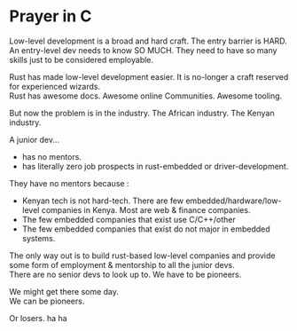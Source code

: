 # Prayer in C 

Low-level development is a broad and hard craft. The entry barrier is HARD.  
An entry-level dev needs to know SO MUCH. They need to have so many skills just to be considered employable.  


Rust has made low-level development easier. It is no-longer a craft reserved for experienced wizards.  
Rust has awesome docs. Awesome online Communities. Awesome tooling.  


But now the problem is in the industry. The African industry. The Kenyan industry.  

A junior dev...
- has no mentors. 
- has literally zero job prospects in rust-embedded or driver-development.  

They have no mentors because :  
- Kenyan tech is not hard-tech. There are few embedded/hardware/low-level companies in Kenya. Most are web & finance companies.  
- The few embedded companies that exist use C/C++/other
- The few embedded companies that exist do not major in embedded systems.  

The only way out is to build rust-based low-level companies and provide some form of employment & mentorship to all the junior devs.  
There are no senior devs to look up to. We have to be pioneers.  


We might get there some day.  
We can be pioneers.  

Or losers. ha ha
